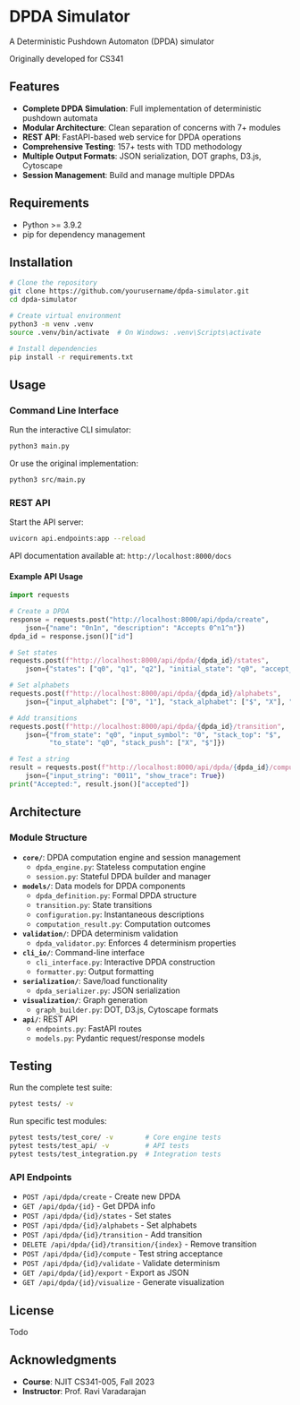 # DPDA Simulator

A Deterministic Pushdown Automaton (DPDA) simulator

Originally developed for CS341

## Features

- **Complete DPDA Simulation**: Full implementation of deterministic pushdown automata
- **Modular Architecture**: Clean separation of concerns with 7+ modules
- **REST API**: FastAPI-based web service for DPDA operations
- **Comprehensive Testing**: 157+ tests with TDD methodology
- **Multiple Output Formats**: JSON serialization, DOT graphs, D3.js, Cytoscape
- **Session Management**: Build and manage multiple DPDAs

## Requirements

- Python >= 3.9.2
- pip for dependency management

## Installation

```bash
# Clone the repository
git clone https://github.com/yourusername/dpda-simulator.git
cd dpda-simulator

# Create virtual environment
python3 -m venv .venv
source .venv/bin/activate  # On Windows: .venv\Scripts\activate

# Install dependencies
pip install -r requirements.txt
```

## Usage

### Command Line Interface

Run the interactive CLI simulator:
```bash
python3 main.py
```

Or use the original implementation:
```bash
python3 src/main.py
```

### REST API

Start the API server:
```bash
uvicorn api.endpoints:app --reload
```

API documentation available at: `http://localhost:8000/docs`

#### Example API Usage

```python
import requests

# Create a DPDA
response = requests.post("http://localhost:8000/api/dpda/create",
    json={"name": "0n1n", "description": "Accepts 0^n1^n"})
dpda_id = response.json()["id"]

# Set states
requests.post(f"http://localhost:8000/api/dpda/{dpda_id}/states",
    json={"states": ["q0", "q1", "q2"], "initial_state": "q0", "accept_states": ["q2"]})

# Set alphabets
requests.post(f"http://localhost:8000/api/dpda/{dpda_id}/alphabets",
    json={"input_alphabet": ["0", "1"], "stack_alphabet": ["$", "X"], "initial_stack_symbol": "$"})

# Add transitions
requests.post(f"http://localhost:8000/api/dpda/{dpda_id}/transition",
    json={"from_state": "q0", "input_symbol": "0", "stack_top": "$",
          "to_state": "q0", "stack_push": ["X", "$"]})

# Test a string
result = requests.post(f"http://localhost:8000/api/dpda/{dpda_id}/compute",
    json={"input_string": "0011", "show_trace": True})
print("Accepted:", result.json()["accepted"])
```

## Architecture

### Module Structure
- **`core/`**: DPDA computation engine and session management
  - `dpda_engine.py`: Stateless computation engine
  - `session.py`: Stateful DPDA builder and manager
- **`models/`**: Data models for DPDA components
  - `dpda_definition.py`: Formal DPDA structure
  - `transition.py`: State transitions
  - `configuration.py`: Instantaneous descriptions
  - `computation_result.py`: Computation outcomes
- **`validation/`**: DPDA determinism validation
  - `dpda_validator.py`: Enforces 4 determinism properties
- **`cli_io/`**: Command-line interface
  - `cli_interface.py`: Interactive DPDA construction
  - `formatter.py`: Output formatting
- **`serialization/`**: Save/load functionality
  - `dpda_serializer.py`: JSON serialization
- **`visualization/`**: Graph generation
  - `graph_builder.py`: DOT, D3.js, Cytoscape formats
- **`api/`**: REST API
  - `endpoints.py`: FastAPI routes
  - `models.py`: Pydantic request/response models

## Testing

Run the complete test suite:
```bash
pytest tests/ -v
```

Run specific test modules:
```bash
pytest tests/test_core/ -v        # Core engine tests
pytest tests/test_api/ -v         # API tests
pytest tests/test_integration.py  # Integration tests
```

### API Endpoints
- `POST /api/dpda/create` - Create new DPDA
- `GET /api/dpda/{id}` - Get DPDA info
- `POST /api/dpda/{id}/states` - Set states
- `POST /api/dpda/{id}/alphabets` - Set alphabets
- `POST /api/dpda/{id}/transition` - Add transition
- `DELETE /api/dpda/{id}/transition/{index}` - Remove transition
- `POST /api/dpda/{id}/compute` - Test string acceptance
- `POST /api/dpda/{id}/validate` - Validate determinism
- `GET /api/dpda/{id}/export` - Export as JSON
- `GET /api/dpda/{id}/visualize` - Generate visualization

## License

Todo

## Acknowledgments

- **Course**: NJIT CS341-005, Fall 2023
- **Instructor**: Prof. Ravi Varadarajan
